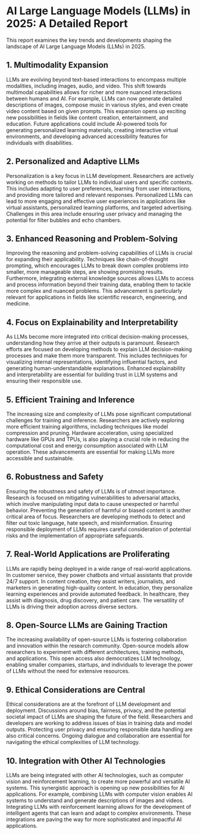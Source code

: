 # AI Large Language Models (LLMs) in 2025: A Detailed Report

This report examines the key trends and developments shaping the landscape of AI Large Language Models (LLMs) in 2025.

## 1. Multimodality Expansion

LLMs are evolving beyond text-based interactions to encompass multiple modalities, including images, audio, and video. This shift towards multimodal capabilities allows for richer and more nuanced interactions between humans and AI.  For example, LLMs can now generate detailed descriptions of images, compose music in various styles, and even create video content based on given prompts. This expansion opens up exciting new possibilities in fields like content creation, entertainment, and education.  Future applications could include AI-powered tools for generating personalized learning materials, creating interactive virtual environments, and developing advanced accessibility features for individuals with disabilities.

## 2. Personalized and Adaptive LLMs

Personalization is a key focus in LLM development.  Researchers are actively working on methods to tailor LLMs to individual users and specific contexts. This includes adapting to user preferences, learning from user interactions, and providing more tailored and relevant responses.  Personalized LLMs can lead to more engaging and effective user experiences in applications like virtual assistants, personalized learning platforms, and targeted advertising.  Challenges in this area include ensuring user privacy and managing the potential for filter bubbles and echo chambers.

## 3. Enhanced Reasoning and Problem-Solving

Improving the reasoning and problem-solving capabilities of LLMs is crucial for expanding their applicability.  Techniques like chain-of-thought prompting, which encourages LLMs to break down complex problems into smaller, more manageable steps, are showing promising results.  Furthermore, integrating external knowledge sources allows LLMs to access and process information beyond their training data, enabling them to tackle more complex and nuanced problems.  This advancement is particularly relevant for applications in fields like scientific research, engineering, and medicine.

## 4. Focus on Explainability and Interpretability

As LLMs become more integrated into critical decision-making processes, understanding how they arrive at their outputs is paramount.  Research efforts are focused on developing methods to explain LLM decision-making processes and make them more transparent.  This includes techniques for visualizing internal representations, identifying influential factors, and generating human-understandable explanations.  Enhanced explainability and interpretability are essential for building trust in LLM systems and ensuring their responsible use.

## 5. Efficient Training and Inference

The increasing size and complexity of LLMs pose significant computational challenges for training and inference.  Researchers are actively exploring more efficient training algorithms, including techniques like model compression and pruning.  Hardware acceleration, using specialized hardware like GPUs and TPUs, is also playing a crucial role in reducing the computational cost and energy consumption associated with LLM operation.  These advancements are essential for making LLMs more accessible and sustainable.

## 6. Robustness and Safety

Ensuring the robustness and safety of LLMs is of utmost importance.  Research is focused on mitigating vulnerabilities to adversarial attacks, which involve manipulating input data to cause unexpected or harmful behavior.  Preventing the generation of harmful or biased content is another critical area of focus.  Researchers are developing methods to detect and filter out toxic language, hate speech, and misinformation.  Ensuring responsible deployment of LLMs requires careful consideration of potential risks and the implementation of appropriate safeguards.

## 7. Real-World Applications are Proliferating

LLMs are rapidly being deployed in a wide range of real-world applications.  In customer service, they power chatbots and virtual assistants that provide 24/7 support.  In content creation, they assist writers, journalists, and marketers in generating high-quality content.  In education, they personalize learning experiences and provide automated feedback.  In healthcare, they assist with diagnosis, drug discovery, and patient care.  The versatility of LLMs is driving their adoption across diverse sectors.

## 8. Open-Source LLMs are Gaining Traction

The increasing availability of open-source LLMs is fostering collaboration and innovation within the research community.  Open-source models allow researchers to experiment with different architectures, training methods, and applications.  This open access also democratizes LLM technology, enabling smaller companies, startups, and individuals to leverage the power of LLMs without the need for extensive resources.

## 9. Ethical Considerations are Central

Ethical considerations are at the forefront of LLM development and deployment.  Discussions around bias, fairness, privacy, and the potential societal impact of LLMs are shaping the future of the field.  Researchers and developers are working to address issues of bias in training data and model outputs.  Protecting user privacy and ensuring responsible data handling are also critical concerns.  Ongoing dialogue and collaboration are essential for navigating the ethical complexities of LLM technology.

## 10. Integration with Other AI Technologies

LLMs are being integrated with other AI technologies, such as computer vision and reinforcement learning, to create more powerful and versatile AI systems.  This synergistic approach is opening up new possibilities for AI applications.  For example, combining LLMs with computer vision enables AI systems to understand and generate descriptions of images and videos.  Integrating LLMs with reinforcement learning allows for the development of intelligent agents that can learn and adapt to complex environments.  These integrations are paving the way for more sophisticated and impactful AI applications.